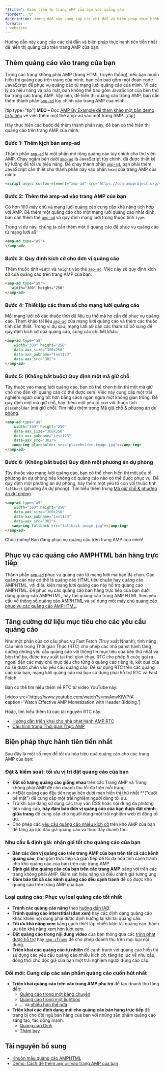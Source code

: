 ```yaml
---
"$title": Kiếm tiền từ trang AMP của bạn với quảng cáo
"$order": '0'
description: Hướng dẫn này cung cấp các chỉ đẫn và biện pháp thực hành tiên tiến nhất để hiển thị quảng cáo trên trang AMP của bạn. Vậy nên, để hiển thị quảng cáo trong AMP, bạn cần thêm thành phần amp-ad tùy chỉnh...
formats:
- websites
---
```


Hướng dẫn này cung cấp các chỉ đẫn và biện pháp thực hành tiên tiến nhất để hiển thị quảng cáo trên trang AMP của bạn.

## Thêm quảng cáo vào trang của bạn

Trong các trang không phải AMP (trang HTML truyền thống), nếu bạn muốn hiển thị quảng cáo trên trang của mình, bạn cần bao gồm một đoạn code JavaScript để phục vụ quảng cáo từ mạng lưới quảng cáo của mình. Vì các lý do hiệu năng và bảo mật, bạn không thể bao gồm JavaScript của bên thứ ba trong các trang AMP. Vậy nên, để hiển thị quảng cáo trong AMP, bạn cần thêm thành phần [`amp-ad`](../../../../documentation/components/reference/amp-ad.md) tùy chỉnh vào trang AMP của mình.

[tip type="tip"] **MẸO –** Đọc [AMP By Example để tham khảo một bản demo trực tiếp](../../../../documentation/components/reference/amp-ad.md) về việc thêm một thẻ amp-ad vào một trang AMP. [/tip]

Hãy thực hiện các bước để thêm thành phần này, để bạn có thể hiển thị quảng cáo trên trang AMP của mình.

### Bước 1: Thêm kịch bản amp-ad

Thành phần [`amp-ad`](../../../../documentation/components/reference/amp-ad.md) là một phần mở rộng quảng cáo tùy chỉnh cho thư viện AMP. Chạy ngầm bên dưới [`amp-ad`](../../../../documentation/components/reference/amp-ad.md) là JavaScript tùy chỉnh, đã được thiết kế kỹ lưỡng để tối ưu hiệu năng. Để chạy thành phần [`amp-ad`](../../../../documentation/components/reference/amp-ad.md), bạn phải thêm JavaScript cần thiết cho thành phần này vào phần `head` của trang AMP của mình:

```html
<script async custom-element="amp-ad" src="https://cdn.ampproject.org/v0/amp-ad-0.1.js"></script>
```

### Bước 2: Thêm thẻ amp-ad vào trang AMP của bạn

Có hơn 100 [máy chủ và mạng lưới quảng cáo](ads_vendors.md) cung cấp khả năng tích hợp với AMP. Để thêm một quảng cáo cho một mạng lưới quảng cáo nhất định, bạn cần thêm thẻ [`amp-ad`](../../../../documentation/components/reference/amp-ad.md) và quy định mạng lưới trong thuộc tính `type`.

Trong ví dụ này, chúng ta cần thêm một ô quảng cáo để phục vụ quảng cáo từ mạng lưới a9:

```html
<amp-ad type="a9">
</amp-ad>
```

### Bước 3: Quy định kích cỡ cho đơn vị quảng cáo

Thêm thuộc tính `width` và `height` vào thẻ [`amp-ad`](../../../../documentation/components/reference/amp-ad.md). Việc này sẽ quy định kích cỡ của quảng cáo trên trang AMP của bạn:

```html
<amp-ad type="a9">
   width="300" height="250"
</amp-ad>
```

### Bước 4: Thiết lập các tham số cho mạng lưới quảng cáo

Mỗi mạng lưới có các thuộc tính dữ liệu cụ thể mà họ cần để phục vụ quảng cáo. Tham khảo tài liệu [`amp-ad`](../../../../documentation/components/reference/amp-ad.md) của mạng lưới quảng cáo và thêm các thuộc tính cần thiết. Trong ví dụ sau, mạng lưới a9 cần các tham số bổ sung để quy định kích cỡ của quảng cáo, cùng các chi tiết khác:

```html
<amp-ad type="a9"
    width="300" height="250"
    data-aax_size="300x250"
    data-aax_pubname="test123"
    data-aax_src="302">
</amp-ad>
```

### Bước 5: (Không bắt buộc) Quy định một mã giữ chỗ

Tùy thuộc vào mạng lưới quảng cáo, bạn có thể chọn hiển thị một mã giữ chỗ cho đến khi quảng cáo có thể được xem. Việc này cung cấp một trải nghiệm người dùng tốt hơn bằng cách ngăn ngừa một không gian trống. Để quy định một mã giữ chỗ, hãy thêm một yếu tố con với thuộc tính `placeholder` (mã giữ chỗ). Tìm hiểu thêm trong [Mã giữ chỗ & phương án dự phòng](../../../../documentation/guides-and-tutorials/develop/style_and_layout/placeholders.md).

```html
<amp-ad type="a9"
    width="300" height="250"
    data-aax_size="300x250"
    data-aax_pubname="test123"
    data-aax_src="302">
   <amp-img placeholder src="placeholder-image.jpg"></amp-img>
</amp-ad>
```

### Bước 6: (Không bắt buộc) Quy định một phương án dự phòng

Tùy thuộc vào mạng lưới quảng cáo, bạn có thể chọn hiển thị một yếu tố phương án dự phòng nếu không có quảng cáo nào có thể được phục vụ. Để quy định một phương án dự phòng, hãy thêm một yếu tố con với thuộc tính `fallback` (phương án dự phòng). Tìm hiểu thêm trong [Mã giữ chỗ & phương án dự phòng](../../../../documentation/guides-and-tutorials/develop/style_and_layout/placeholders.md).

```html
<amp-ad type="a9"
    width="300" height="250"
    data-aax_size="300x250"
    data-aax_pubname="test123"
    data-aax_src="302">
   <amp-img fallback src="fallback-image.jpg"></amp-img>
</amp-ad>
```

Chúc mừng! Bạn đang phục vụ quảng cáo trên trang AMP của mình!

## Phục vụ các quảng cáo AMPHTML bán hàng trực tiếp

Thành phần [`amp-ad`](../../../../documentation/components/reference/amp-ad.md) phục vụ quảng cáo từ mạng lưới mà bạn đã chọn. Các quảng cáo này có thể là quảng cáo HTML tiêu chuẩn hay quảng cáo AMPHTML, với điều kiện mạng lưới quảng cáo này hỗ trợ quảng cáo AMPHTML. Để phục vụ các quảng cáo bán hàng trực tiếp của bạn dưới dạng quảng cáo AMPHTML, hãy tạo quảng cáo trong AMP HTML theo yêu cầu về [thông số quảng cáo AMPHTML](../../../../documentation/guides-and-tutorials/learn/a4a_spec.md) và sử dụng một [máy chủ quảng cáo phục vụ các quảng cáo AMPHTML](https://github.com/ampproject/amphtml/blob/master/ads/google/a4a/docs/a4a-readme.md#publishers).

## Tăng cường dữ liệu mục tiêu cho các yêu cầu quảng cáo

Như một phần của cơ cấu phục vụ Fast Fetch (Truy xuất Nhanh), tính năng Cấu hình trong Thời gian Thực (RTC) cho phép các nhà pahst hành tăng cường những yêu cầu quảng cáo với thông tin mục tiêu của bên thứ nhất và bên thứ ba, được truy xuất tại thời gian chạy. RTC cho phép 5 cuộc gọi ra ngoài đến các máy chủ mục tiêu cho từng ô quảng cáo riêng lẻ, kết quả của nó sẽ được chèn vào yêu cầu quảng cáo. Để sử dụng RTC trên các quảng cáo của bạn, mạng lưới quảng cáo mà bạn sử dụng phải hỗ trợ RTC và Fast Fetch.

Bạn có thể tìm hiểu thêm về RTC từ video YouTube này:

[video src='https://www.youtube.com/watch?v=mvAmvKiWPfA' caption='Watch Effective AMP Monetization with Header Bidding.']

Hoặc, tìm hiểu thêm từ các tài nguyên RTC này:

- [Hướng dẫn triển khai cho nhà phát hành AMP RTC](https://github.com/ampproject/amphtml/blob/master/extensions/amp-a4a/rtc-publisher-implementation-guide.md)
- [Cấu hình trong Thời gian Thực AMP](https://github.com/ampproject/amphtml/blob/master/extensions/amp-a4a/rtc-documentation.md)

## Biện pháp thực hành tiên tiến nhất

Sau đây là một số mẹo để tối ưu hóa hiệu quả quảng cáo cho các trang AMP của bạn:

### Đặt & kiểm soát: tối ưu vị trí đặt quảng cáo của bạn

- **Đặt số lượng quảng cáo giống nhau** trên các Trang AMP và Trang không phải AMP để cho doanh thu tối đa trên mỗi trang.
- **Đặt quảng cáo đầu tiên ngay bên dưới màn hiển thị thứ nhất **("dưới bề mặt") để cung cấp một trải nghiệm người dùng tối ưu.
- Trừ khi bạn đang sử dụng các truy vấn CSS hoặc nội dung đa phương tiện nâng cao, **hãy đảm bảo đơn vị quảng cáo của bạn được đặt chính giữa trang** để cung cấp cho người dùng một trải nghiệm web di động tối ưu.
- Cho phép các [yêu cầu quảng cáo nhiều kích cỡ](https://github.com/ampproject/amphtml/blob/master/ads/README.md#support-for-multi-size-ad-requests) trên kho AMP của bạn để tăng áp lực đấu giá quảng cáo và thúc đẩy doanh thu.

### Nhu cầu & định giá: nhận giá tốt cho quảng cáo của bạn

- **Bán các đơn vị quảng cáo trên trang AMP của bạn trên tất cả các kênh quảng cáo**, bao gồm trực tiếp và gián tiếp để tối đa hóa tính cạnh tranh cho kho quảng cáo của bạn trên các trang AMP.
- **Định giá kho quảng cáo của bạn trên các trang AMP** bằng với trên các trang không phải AMP. Giám sát hiệu năng và điều chỉnh giá tương ứng.
- **Đảm bảo tất cả các kênh quảng cáo đều cạnh tranh** để có được kho quảng cáo trên trang AMP của bạn.

### Loại quảng cáo: Phục vụ loại quảng cáo tốt nhất

- **Tránh các quảng cáo nặng** theo [hướng dẫn IAB](http://www.iab.com/wp-content/uploads/2015/11/IAB_Display_Mobile_Creative_Guidelines_HTML5_2015.pdf).
- **Tránh quảng cáo interstitial (đan xen)** hay các định dạng quảng cáo khác khiến nội dung phải được định hướng lại khi tải quảng cáo.
- **Tối ưu khả năng xem** bằng cách thiết lập chiến lược tải quảng cáo thành ưu tiên khả năng xem hơn lượt xem.
- **Đặt quảng cáo trong nội dung video** của bạn thông qua các [trình phát được hỗ trợ](../../../../documentation/components/index.html#media) hay [`amp-iframe`](../../../../documentation/components/reference/amp-iframe.md) để cho phép doanh thu trên mọi loại nội dung.
- **Triển khai các quảng cáo tự nhiên** để cạnh tranh với quảng cáo hiển thị sử dụng các yêu cầu quảng cáo nhiều kích cỡ, tăng áp lực về nhu cầu, đồng thời cho độc giả của bạn một trải nghiệm người dùng cao cấp.

### Đổi mới: Cung cấp các sản phẩm quảng cáo cuốn hút nhất

- **Triển khai quảng cáo trên các trang AMP phụ trợ** để tạo doanh thu tăng dần:
    - [Quảng cáo trong một băng chuyền](../../../../documentation/examples/documentation/Carousel_Ad.html)
    - [Quảng cáo trong một lightbox](../../../../documentation/examples/documentation/Lightbox_Ad.html)
    - ... và [nhiều hơn thế nữa](../../../../documentation/examples/index.html)
- **Triển khai các định dạng mới cho quảng cáo bán hàng trực tiếp** để trang bị cho đội ngũ bán hàng của bạn với những sản phẩm quảng cáo sáng tạo, tác động mạnh:
    - [Quảng cáo Dính](../../../../documentation/examples/documentation/amp-sticky-ad.html)
    - [Thảm bay](../../../../documentation/examples/documentation/amp-fx-flying-carpet.html)

## Tài nguyên bổ sung

- [Khuôn mẫu quảng cáo AMPHTML](../../../../documentation/examples/index.html)
- [Demo: Cách để thêm `amp-ad` vào trang AMP của bạn](../../../../documentation/components/reference/amp-ad.md)
